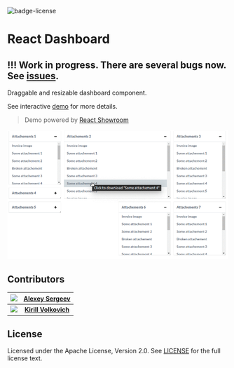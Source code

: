 ![badge-license](https://img.shields.io/github/license/OpusCapita/react-markdown-editor.svg)

# React Dashboard

## !!! Work in progress. There are several bugs now. See [issues](https://github.com/OpusCapita/react-dashboard/issues).

Draggable and resizable dashboard component.

See interactive [demo](https://opuscapita.github.io/react-dashboard/?currentComponentId=%40opuscapita%2Freact-dashboard%2F0.0.2%2FDashboard&maxContainerWidth=100%25&showSidebar=false
) for more details.

> Demo powered by [React Showroom](https://github.com/OpusCapita/react-showroom-client)

![demo](https://raw.githubusercontent.com/OpusCapita/react-dashboard/master/demo.gif)

## Contributors

| [<img src="https://avatars.githubusercontent.com/u/24603787?v=3" width="100px;"/>](https://github.com/asergeev-sc) | [**Alexey Sergeev**](https://github.com/asergeev-sc)     |
| :---: | :---: |
| [<img src="https://avatars.githubusercontent.com/u/24652543?v=3" width="100px;"/>](https://github.com/kvolkovich-sc) | [**Kirill Volkovich**](https://github.com/kvolkovich-sc) |

## License

Licensed under the Apache License, Version 2.0. See [LICENSE](./LICENSE) for the full license text.
